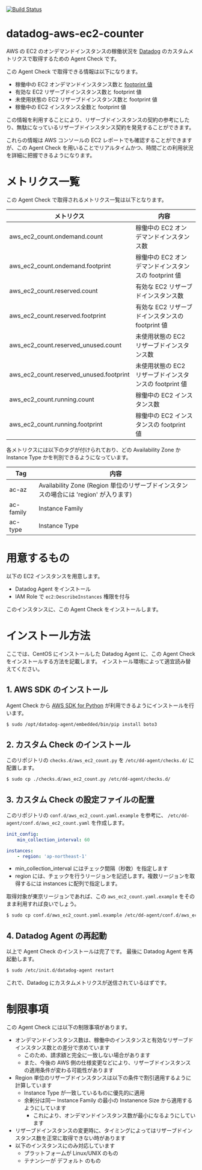 [![Build Status](https://travis-ci.org/mounemoi/datadog-aws-ec2-counter.svg?branch=master)](https://travis-ci.org/mounemoi/datadog-aws-ec2-counter)

# datadog-aws-ec2-counter
AWS の EC2 のオンデマンドインスタンスの稼働状況を [Datadog](https://www.datadoghq.com/) のカスタムメトリクスで取得するための Agent Check です。

この Agent Check で取得できる情報は以下になります。

- 稼働中の EC2 オンデマンドインスタンス数と [footprint 値](http://docs.aws.amazon.com/ja_jp/AWSEC2/latest/UserGuide/ri-modification-instancemove.html)
- 有効な EC2 リザーブドインスタンス数と footprint 値
- 未使用状態の EC2 リザーブドインスタンス数と footprint 値
- 稼働中の EC2 インスタンス全数と footprint 値

この情報を利用することにより、リザーブドインスタンスの契約の参考にしたり、無駄になっているリザーブドインスタンス契約を発見することができます。

これらの情報は AWS コンソールの EC2 レポートでも確認することができますが、この Agent Check を用いることでリアルタイムかつ、時間ごとの利用状況を詳細に把握できるようになります。

# メトリクス一覧

この Agent Check で取得されるメトリクス一覧は以下となります。

| メトリクス | 内容 |
|-|-|
| aws_ec2_count.ondemand.count | 稼働中の EC2 オンデマンドインスタンス数 |
| aws_ec2_count.ondemand.footprint | 稼働中の EC2 オンデマンドインスタンスの footprint 値 |
| aws_ec2_count.reserved.count | 有効な EC2 リザーブドインスタンス数 |
| aws_ec2_count.reserved.footprint | 有効な EC2 リザーブドインスタンスの footprint 値 |
| aws_ec2_count.reserved_unused.count | 未使用状態の EC2 リザーブドインスタンス数 |
| aws_ec2_count.reserved_unused.footprint | 未使用状態の EC2 リザーブドインスタンスの footprint 値 |
| aws_ec2_count.running.count | 稼働中の EC2 インスタンス数 |
| aws_ec2_count.running.footprint | 稼働中の EC2 インスタンスの footprint 値 |

各メトリクスには以下のタグが付けられており、どの Availability Zone か Instance Type かを判別できるようになっています。

| Tag | 内容 |
|-|-|
| ac-az | Availability Zone (Region 単位のリザーブドインスタンスの場合には 'region' が入ります) |
| ac-family | Instance Family |
| ac-type | Instance Type |

# 用意するもの

以下の EC2 インスタンスを用意します。

- Datadog Agent をインストール
- IAM Role で `ec2:DescribeInstances` 権限を付与

このインスタンスに、この Agent Check をインストールします。

# インストール方法

ここでは、CentOS にインストールした Datadog Agent に、この Agent Check をインストールする方法を記載します。
インストール環境によって適宜読み替えてください。

## 1. AWS SDK のインストール

Agent Check から [AWS SDK for Python](https://aws.amazon.com/jp/sdk-for-python/) が利用できるようにインストールを行います。

```bash
$ sudo /opt/datadog-agent/embedded/bin/pip install boto3
```

## 2. カスタム Check のインストール
このリポジトリの `checks.d/aws_ec2_count.py` を `/etc/dd-agent/checks.d/` に配置します。

```bash
$ sudo cp ./checks.d/aws_ec2_count.py /etc/dd-agent/checks.d/
```

## 3. カスタム Check の設定ファイルの配置
このリポジトリの `conf.d/aws_ec2_count.yaml.example` を参考に、 `/etc/dd-agent/conf.d/aws_ec2_count.yaml` を作成します。

```yaml:aws_ec2_count.yaml
init_config:
    min_collection_interval: 60

instances:
    - region: 'ap-northeast-1'
```

- min_collection_interval にはチェック間隔（秒数）を指定します
- region には、チェックを行うリージョンを記述します。複数リージョンを取得するには instances に配列で指定します。

取得対象が東京リージョンであれば、この `aws_ec2_count.yaml.example` をそのまま利用すれば良いでしょう。

```bash
$ sudo cp conf.d/aws_ec2_count.yaml.example /etc/dd-agent/conf.d/aws_ec2_count.yaml
```

## 4. Datadog Agent の再起動
以上で Agent Check のインストールは完了です。
最後に Datadog Agent を再起動します。

```bash
$ sudo /etc/init.d/datadog-agent restart
```

これで、Datadog にカスタムメトリクスが送信されているはずです。

# 制限事項
この Agent Check には以下の制限事項があります。

- オンデマンドインスタンス数は、稼働中のインスタンスと有効なリザーブドインスタンス数との差分で求めています
    - このため、請求額と完全に一致しない場合があります
    - また、今後の AWS 側の仕様変更などにより、リザーブドインスタンスの適用条件が変わる可能性があります
- Region 単位のリザーブドインスタンスは以下の条件で割引適用するように計算しています
    - Instance Type が一致しているものに優先的に適用
    - 余剰分は同一 Instance Family の最小の Instanence Size から適用するようにしています
        - これにより、オンデマンドインスタンス数が最小になるようにしています
- リザーブドインスタンスの変更時に、タイミングによってはリザーブドインスタンス数を正常に取得できない時があります
- 以下のインスタンスにのみ対応しています
    - プラットフォームが Linux/UNIX のもの
    - テナンシーが デフォルト のもの


